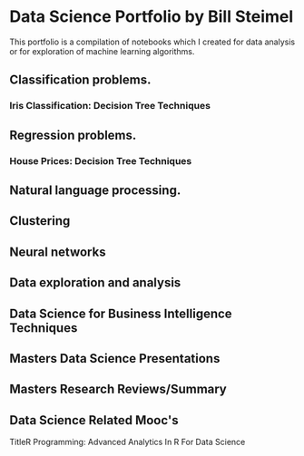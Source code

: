 # Data Science Portfolio by Bill Steimel

This portfolio is a compilation of notebooks which I created for data analysis or for exploration of machine learning algorithms. 

## Classification problems.

### Iris Classification: Decision Tree Techniques

## Regression problems.

### House Prices: Decision Tree Techniques

## Natural language processing.

## Clustering

## Neural networks

## Data exploration and analysis

## Data Science for Business Intelligence Techniques

## Masters Data Science Presentations 

## Masters Research Reviews/Summary

## Data Science Related Mooc's 
TitleR Programming: Advanced Analytics In R For Data Science
